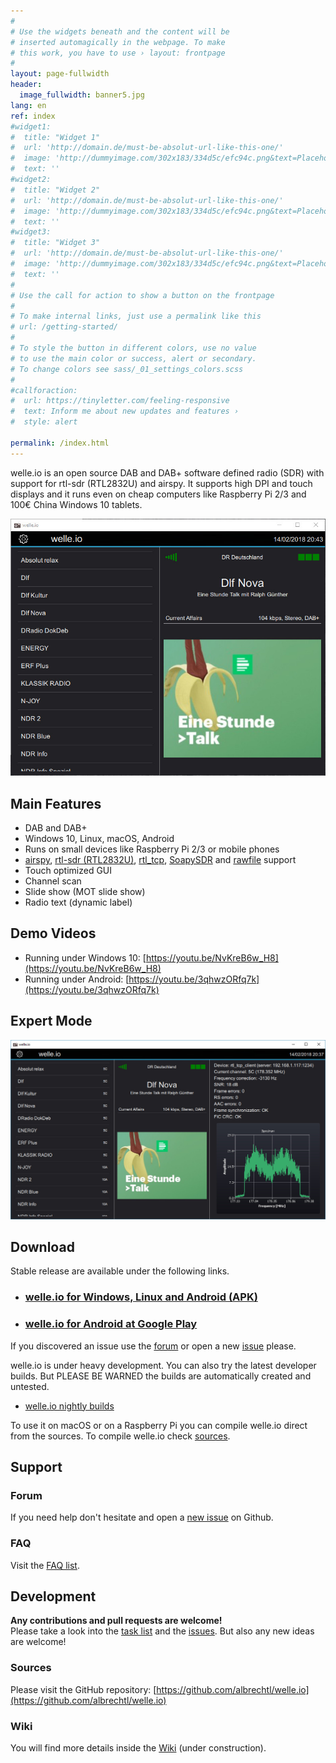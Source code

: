 ```yaml
---
#
# Use the widgets beneath and the content will be
# inserted automagically in the webpage. To make
# this work, you have to use › layout: frontpage
#
layout: page-fullwidth
header:
  image_fullwidth: banner5.jpg
lang: en
ref: index
#widget1:
#  title: "Widget 1"
#  url: 'http://domain.de/must-be-absolut-url-like-this-one/'
#  image: 'http://dummyimage.com/302x183/334d5c/efc94c.png&text=Placeholder'
#  text: ''
#widget2:
#  title: "Widget 2"
#  url: 'http://domain.de/must-be-absolut-url-like-this-one/'
#  image: 'http://dummyimage.com/302x183/334d5c/efc94c.png&text=Placeholder'
#  text: ''
#widget3:
#  title: "Widget 3"
#  url: 'http://domain.de/must-be-absolut-url-like-this-one/'
#  image: 'http://dummyimage.com/302x183/334d5c/efc94c.png&text=Placeholder'
#  text: ''
#
# Use the call for action to show a button on the frontpage
#
# To make internal links, just use a permalink like this
# url: /getting-started/
#
# To style the button in different colors, use no value
# to use the main color or success, alert or secondary.
# To change colors see sass/_01_settings_colors.scss
#
#callforaction:
#  url: https://tinyletter.com/feeling-responsive
#  text: Inform me about new updates and features ›
#  style: alert

permalink: /index.html
---
```

welle.io is an open source DAB and DAB+ software defined radio (SDR) with support for rtl-sdr (RTL2832U) and airspy. It supports high DPI and touch displays and it runs even on cheap computers like Raspberry Pi 2/3 and 100€ China Windows 10 tablets.

![Regular-Mode.jpg](images/Regular-Mode.jpg)

Main Features
---
* DAB and DAB+
* Windows 10, Linux, macOS, Android
* Runs on small devices like Raspberry Pi 2/3 or mobile phones
* [airspy](/devices/airspy), [rtl-sdr (RTL2832U)](/devices/rtl_sdr), [rtl_tcp](/devices/rtl_tcp), [SoapySDR](/devices/soapysdr) and [rawfile](/devices/rawfile) support
* Touch optimized GUI
* Channel scan
* Slide show (MOT slide show)
* Radio text (dynamic label)

Demo Videos
---
 * Running under Windows 10: [https://youtu.be/NvKreB6w_H8](https://youtu.be/NvKreB6w_H8)
 * Running under Android: [https://youtu.be/3qhwzORfq7k](https://youtu.be/3qhwzORfq7k)

Expert Mode
---
![Expert-Mode.jpg](images/Expert-Mode.jpg)

Download
---
Stable release are available under the following links.
 * ### [welle.io for Windows, Linux and Android (APK)](http://github.com/AlbrechtL/welle.io/releases)
 * ### [welle.io for Android at Google Play](https://play.google.com/store/apps/details?id=io.welle.welle)
If you discovered an issue use the [forum](https://forum.welle.io/) or open a new [issue](https://github.com/AlbrechtL/welle.io/issues) please.

welle.io is under heavy development. You can also try the latest developer builds. But PLEASE BE WARNED the builds are automatically created and untested.
 * [welle.io nightly builds](https://bintray.com/albrechtl/welle.io/welle.io_nightly#files)

To use it on macOS or on a Raspberry Pi you can compile welle.io direct from the sources. To compile welle.io check [sources](https://github.com/AlbrechtL/welle.io).

Support
---
### Forum

If you need help don't hesitate and open a [new issue](https://github.com/AlbrechtL/welle.io/issues) on Github.

### FAQ
Visit the [FAQ list](/faq).

Development
----------
**Any contributions and pull requests are welcome!**  
Please take a look into the [task list](https://github.com/AlbrechtL/welle.io/wiki/Open-Tasks) and the [issues](https://github.com/AlbrechtL/welle.io/issues). But also any new ideas are welcome!

### Sources
Please visit the GitHub repository: [https://github.com/albrechtl/welle.io](https://github.com/albrechtl/welle.io)

### Wiki
You will find more details inside the [Wiki](http://github.com/AlbrechtL/welle.io/wiki) (under construction).


